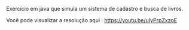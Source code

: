 Exercício em java que simula um sistema de cadastro e busca de livros.

Você pode visualizar a resolução aqui : https://youtu.be/uIyPrpZxzoE
